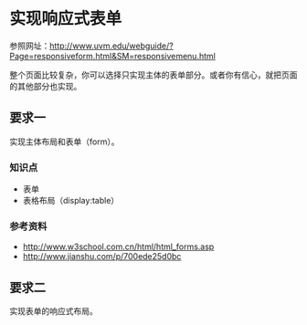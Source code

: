 # 实现响应式表单

参照网址：http://www.uvm.edu/webguide/?Page=responsiveform.html&SM=responsivemenu.html

整个页面比较复杂，你可以选择只实现主体的表单部分。或者你有信心，就把页面的其他部分也实现。

## 要求一

实现主体布局和表单（form）。

### 知识点

- 表单
- 表格布局（display:table）

### 参考资料

- http://www.w3school.com.cn/html/html_forms.asp
- http://www.jianshu.com/p/700ede25d0bc

## 要求二

实现表单的响应式布局。
